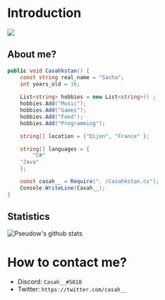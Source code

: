 # Introduction
<img src="https://media.giphy.com/media/9lyuDkgZJ4OBO/giphy.gif" heigth="50px">

## About me?

```cs
public void Casahkstan() {
    const string real_name = "Sacha";
    int years_old = 16;
	
    List<string> hobbies = new List<string>() ;
    hobbies.Add("Music");
    hobbies.Add("Games");
    hobbies.Add("Food");
    hobbies.Add("Programming");

    string[] location = {"Dijon", "France" };

    string[] languages = {
        "C#"
	"Java"
    };

    const casah__ = Require(". /Casahkstan.cs");
    Console.WriteLine(Casah__);
}
```

## Statistics
![Pseudow's github stats](https://github-readme-stats.vercel.app/api?username=Casahkstan&show_icons=true&theme=buefy)

# How to contact me?
* Discord: ``Casah__#5010``
* Twitter: ``https://twitter.com/casah__``
